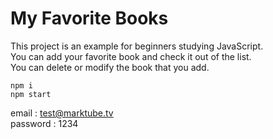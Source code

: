 # My Favorite Books
This project is an example for beginners studying JavaScript.  
You can add your favorite book and check it out of the list.  
You can delete or modify the book that you add.  
```
npm i
npm start
```
email : test@marktube.tv  
password : 1234